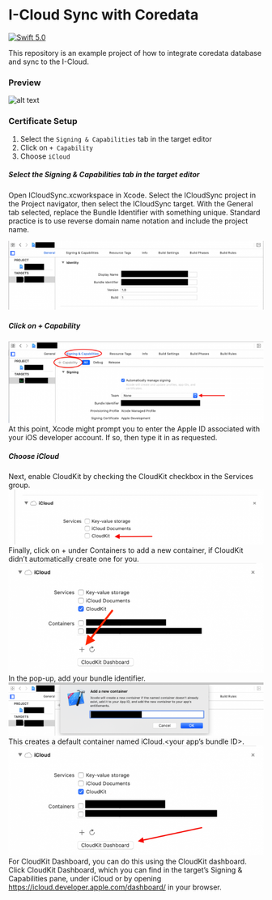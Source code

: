 
# I-Cloud Sync with Coredata

[![Swift 5.0](https://img.shields.io/badge/Swift-5.0-orange.svg?style=flat)](https://swift.org)

This repository is an example project of how to integrate coredata database and sync to the I-Cloud.

### Preview
![alt text](https://github.com/AbhiMakadia/CoreDataICloudSync/blob/main/Previews/preview.gif)

### Certificate Setup
1. Select the `Signing & Capabilities` tab in the target editor
2. Click on `+ Capability`
3. Choose `iCloud`

##### Select the Signing & Capabilities tab in the target editor
Open ICloudSync.xcworkspace in Xcode. Select the ICloudSync project in the Project navigator, then select the ICloudSync target. With the General tab selected, replace the Bundle Identifier with something unique. Standard practice is to use reverse domain name notation and include the project name.
<p align="center">
    <img src="Previews/1.png">
</p>

##### Click on + Capability
![alt text](https://github.com/AbhiMakadia/CoreDataICloudSync/blob/main/Previews/2.png)
At this point, Xcode might prompt you to enter the Apple ID associated with your iOS developer account. If so, then type it in as requested.

##### Choose iCloud
Next, enable CloudKit by checking the CloudKit checkbox in the Services group.
![alt text](https://github.com/AbhiMakadia/CoreDataICloudSync/blob/main/Previews/3.png)
Finally, click on + under Containers to add a new container, if CloudKit didn’t automatically create one for you.
![alt text](https://github.com/AbhiMakadia/CoreDataICloudSync/blob/main/Previews/4.png)
In the pop-up, add your bundle identifier.
![alt text](https://github.com/AbhiMakadia/CoreDataICloudSync/blob/main/Previews/5.png)
This creates a default container named iCloud.<your app’s bundle ID>.
![alt text](https://github.com/AbhiMakadia/CoreDataICloudSync/blob/main/Previews/6.png)
For CloudKit Dashboard, you can do this using the CloudKit dashboard. Click CloudKit Dashboard, which you can find in the target’s Signing & Capabilities pane, under iCloud or by opening https://icloud.developer.apple.com/dashboard/ in your browser.
